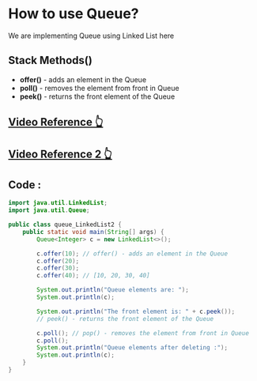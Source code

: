 # How to use Queue?
We are implementing Queue using Linked List here

## Stack Methods()
- **offer()** - adds an element in the Queue
- **poll()** - removes the element from front in Queue
- **peek()** - returns the front element of the Queue

## [Video Reference 👆](https://www.youtube.com/watch?v=gC0nghFzLvo&list=PLH9iLcrNpXtQYQiudzpZpGw0mptHc06Su&index=30)
## [Video Reference 2 👆](https://www.youtube.com/watch?v=rzA7UJ-hQn4&t=552s)

## Code :

```java
import java.util.LinkedList;
import java.util.Queue;

public class queue_LinkedList2 {
    public static void main(String[] args) {
        Queue<Integer> c = new LinkedList<>();

        c.offer(10); // offer() - adds an element in the Queue
        c.offer(20);
        c.offer(30);
        c.offer(40); // [10, 20, 30, 40]

        System.out.println("Queue elements are: ");
        System.out.println(c);

        System.out.println("The front element is: " + c.peek());
        // peek() - returns the front element of the Queue

        c.poll(); // pop() - removes the element from front in Queue
        c.poll();
        System.out.println("Queue elements after deleting :");
        System.out.println(c);
    }
}

```